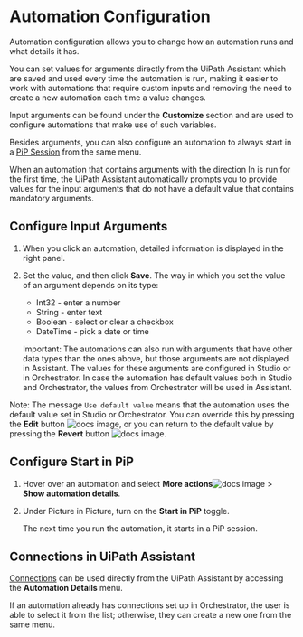 # Automation Configuration

Automation configuration allows you to change how an automation runs and what details it has.

You can set values for arguments directly from the UiPath Assistant which are saved and used every time the automation is
run, making it easier to work with automations that require custom inputs and removing the need to create a new automation
each time a value changes.

Input arguments can be found under the **Customize** section and are used to configure automations that make use of such variables.

Besides arguments, you can also configure an automation to always start in a [PiP Session](/assistant/standalone/2023.10/user-guide/picture-in-picture) from the same menu.

When an automation that contains arguments with the direction In is run for the first time, the UiPath Assistant automatically
prompts you to provide values for the input arguments that do not have a default value that contains mandatory arguments.

## Configure Input Arguments

1. When you click an automation, detailed information is displayed in the right panel.
2. Set the value, and then click **Save**. The way in which you set the value of an argument depends on its type:
   * Int32 - enter a number
   * String - enter text
   * Boolean - select or clear a checkbox
   * DateTime - pick a date or time

   Important: The automations can also run with arguments that have other data types than the ones above, but those arguments are not displayed
   in Assistant. The values for these arguments are configured in Studio or in Orchestrator. In case the automation has default
   values both in Studio and Orchestrator, the values from Orchestrator will be used in Assistant.

Note: The message `Use default value` means that the automation uses the default value set in Studio or Orchestrator. You can override this by pressing the **Edit** button ![docs image](https://docs.uipath.com/api/binary/assistant/2/478603/252826), or you can return to the default value by pressing the **Revert** button ![docs image](https://docs.uipath.com/api/binary/assistant/2/478603/252830).

## Configure Start in PiP

1. Hover over an automation and select **More actions**![docs image](https://docs.uipath.com/api/binary/assistant/2/478603/253243) > **Show automation details**.
2. Under Picture in Picture, turn on the **Start in PiP** toggle.

   The next time you run the automation, it starts in a PiP session.

## Connections in UiPath Assistant

[Connections](/integration-service/automation-cloud/latest/user-guide/connectors) can be used directly from the UiPath Assistant by accessing the **Automation Details** menu.

If an automation already has connections set up in Orchestrator, the user is able to select it from the list; otherwise, they
can create a new one from the same menu.
